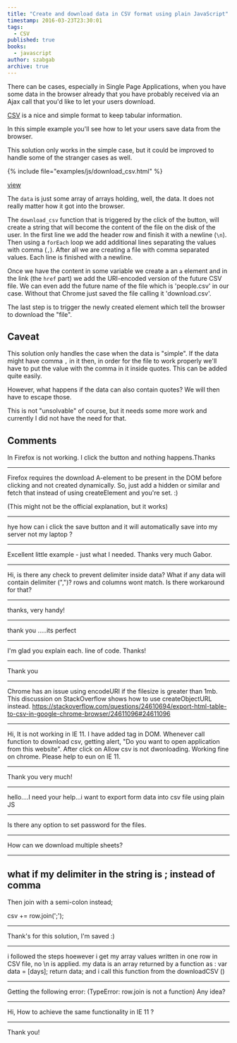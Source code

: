 ```yaml
---
title: "Create and download data in CSV format using plain JavaScript"
timestamp: 2016-03-23T23:30:01
tags:
  - CSV
published: true
books:
  - javascript
author: szabgab
archive: true
---
```



There can be cases, especially in Single Page Applications, when you have some data in the browser already
that you have probably received via an Ajax call that you'd like to let your users download.

[CSV](https://en.wikipedia.org/wiki/Comma-separated_values) is a nice and simple format to
keep tabular information.

In this simple example you'll see how to let your users save data from the browser.

This solution only works in the simple case, but it could be improved to handle some of the stranger cases as well.


{% include file="examples/js/download_csv.html" %}

[view](examples/js/download_csv.html)

The `data` is just some array of arrays holding, well, the data. It does not really matter how it got into the browser.

The `download_csv` function that is triggered by the click of the button, will create a string that will become
the content of the file on the disk of the user. In the first line we add the header row and finish it with a newline (`\n`).
Then using a `forEach` loop we add additional lines separating the values with comma (`,`). After all we
are creating a file with comma separated values. Each line is finished with a newline.

Once we have the content in some variable we create a an `a` element and in the link (the `href` part)
we add the URI-encoded version of the future CSV file. We can even add the future name of the file which is 'people.csv'
in our case. Without that Chrome just saved the file calling it 'download.csv'.

The last step is to trigger the newly created element which tell the browser to download the "file".


## Caveat

This solution only handles the case when the data is "simple".
If the data might have comma `,` in it then, in order for the file to work properly we'll have to
put the value with the comma in it inside quotes. This can be added quite easily.

However, what happens if the data can also contain quotes? We will then have to escape those.

This is not "unsolvable" of course, but it needs some more work and currently I did not have the need for that.

## Comments

In Firefox is not working. I click the button and nothing happens.Thanks

---

Firefox requires the download A-element to be present in the DOM before clicking and not created dynamically. So, just add a hidden <a id=dummy_download> or similar and fetch that instead of using createElement and you're set. :)

(This might not be the official explanation, but it works)

---

hye how can i click the save button and it will automatically save into my server not my laptop ?

---
Excellent little example - just what I needed.
Thanks very much Gabor.

---

Hi, is there any check to prevent delimiter inside data? What if any data will contain delimiter (",")? rows and columns wont match. Is there workaround for that? 

---

thanks, very handy!

---

thank you .....its perfect

---

I'm glad you explain each. line of code. Thanks!

---

Thank you

---
Chrome has an issue using encodeURI if the filesize is greater than 1mb. This discussion on StackOverflow shows how to use createObjectURL instead.
https://stackoverflow.com/questions/24610694/export-html-table-to-csv-in-google-chrome-browser/24611096#24611096

---

Hi, It is not working in IE 11. I have added tag in DOM. Whenever call function to download csv, getting alert, "Do you want to open application from this website". After click on Allow csv is not dwonloading. Working fine on chrome. Please help to eun on IE 11.

---

Thank you very much!

---

hello....I need your help...i want to export form data into csv file using plain JS

---

Is there any option to set password for the files.

---

How can we download multiple sheets?

---
what if my delimiter in the string is ; instead of comma
---

Then join with a semi-colon instead;

csv += row.join(';');


---

Thank's for this solution, I'm saved :)

---

i followed the steps hoewever i get my array values written in one row in CSV file, no \n is applied.
my data is an array returned by a function as :
var data = [days];
return data;
and i call this function from the downloadCSV ()

---

Getting the following error: (TypeError: row.join is not a function) Any idea?

---

Hi, How to achieve the same functionality in IE 11 ?

---

Thank you!

